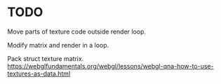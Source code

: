# TODO

Move parts of texture code outside render loop.

Modify matrix and render in a loop.

Pack struct texture matrix.
https://webglfundamentals.org/webgl/lessons/webgl-qna-how-to-use-textures-as-data.html
